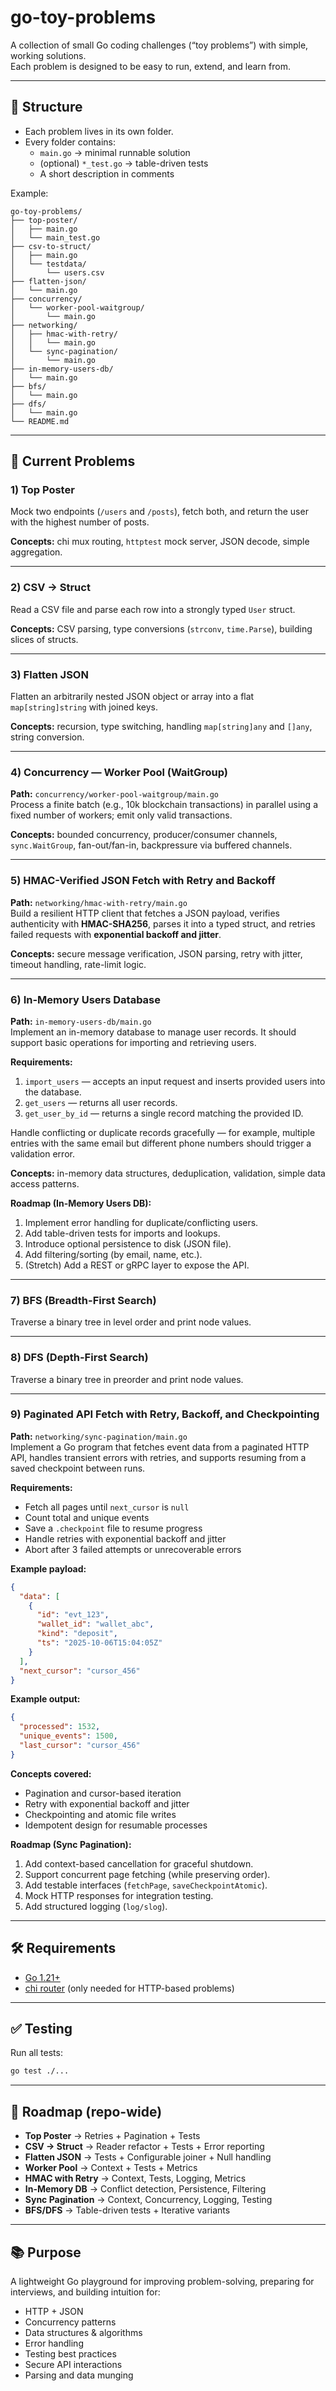 # go-toy-problems

A collection of small Go coding challenges (“toy problems”) with simple, working solutions.  
Each problem is designed to be easy to run, extend, and learn from.

---

## 📂 Structure

- Each problem lives in its own folder.
- Every folder contains:
  - `main.go` → minimal runnable solution
  - (optional) `*_test.go` → table-driven tests
  - A short description in comments

Example:

```
go-toy-problems/
├── top-poster/
│   ├── main.go
│   └── main_test.go
├── csv-to-struct/
│   ├── main.go
│   └── testdata/
│       └── users.csv
├── flatten-json/
│   └── main.go
├── concurrency/
│   └── worker-pool-waitgroup/
│       └── main.go
├── networking/
│   ├── hmac-with-retry/
│   │   └── main.go
│   └── sync-pagination/
│       └── main.go
├── in-memory-users-db/
│   └── main.go
├── bfs/
│   └── main.go
├── dfs/
│   └── main.go
└── README.md
```

---

## 🚀 Current Problems

### 1) Top Poster

Mock two endpoints (`/users` and `/posts`), fetch both, and return the user with the highest number of posts.

**Concepts:** chi mux routing, `httptest` mock server, JSON decode, simple aggregation.

---

### 2) CSV → Struct

Read a CSV file and parse each row into a strongly typed `User` struct.

**Concepts:** CSV parsing, type conversions (`strconv`, `time.Parse`), building slices of structs.

---

### 3) Flatten JSON

Flatten an arbitrarily nested JSON object or array into a flat `map[string]string` with joined keys.

**Concepts:** recursion, type switching, handling `map[string]any` and `[]any`, string conversion.

---

### 4) Concurrency — Worker Pool (WaitGroup)

**Path:** `concurrency/worker-pool-waitgroup/main.go`  
Process a finite batch (e.g., 10k blockchain transactions) in parallel using a fixed number of workers; emit only valid transactions.

**Concepts:** bounded concurrency, producer/consumer channels, `sync.WaitGroup`, fan-out/fan-in, backpressure via buffered channels.

---

### 5) HMAC-Verified JSON Fetch with Retry and Backoff

**Path:** `networking/hmac-with-retry/main.go`  
Build a resilient HTTP client that fetches a JSON payload, verifies authenticity with **HMAC-SHA256**, parses it into a typed struct, and retries failed requests with **exponential backoff and jitter**.

**Concepts:** secure message verification, JSON parsing, retry with jitter, timeout handling, rate-limit logic.

---

### 6) In-Memory Users Database

**Path:** `in-memory-users-db/main.go`  
Implement an in-memory database to manage user records. It should support basic operations for importing and retrieving users.

**Requirements:**

1. `import_users` — accepts an input request and inserts provided users into the database.
2. `get_users` — returns all user records.
3. `get_user_by_id` — returns a single record matching the provided ID.

Handle conflicting or duplicate records gracefully — for example, multiple entries with the same email but different phone numbers should trigger a validation error.

**Concepts:** in-memory data structures, deduplication, validation, simple data access patterns.

**Roadmap (In-Memory Users DB):**

1. Implement error handling for duplicate/conflicting users.
2. Add table-driven tests for imports and lookups.
3. Introduce optional persistence to disk (JSON file).
4. Add filtering/sorting (by email, name, etc.).
5. (Stretch) Add a REST or gRPC layer to expose the API.

---

### 7) BFS (Breadth-First Search)

Traverse a binary tree in level order and print node values.

---

### 8) DFS (Depth-First Search)

Traverse a binary tree in preorder and print node values.

---

### 9) Paginated API Fetch with Retry, Backoff, and Checkpointing

**Path:** `networking/sync-pagination/main.go`  
Implement a Go program that fetches event data from a paginated HTTP API, handles transient errors with retries, and supports resuming from a saved checkpoint between runs.

**Requirements:**

- Fetch all pages until `next_cursor` is `null`
- Count total and unique events
- Save a `.checkpoint` file to resume progress
- Handle retries with exponential backoff and jitter
- Abort after 3 failed attempts or unrecoverable errors

**Example payload:**

```json
{
  "data": [
    {
      "id": "evt_123",
      "wallet_id": "wallet_abc",
      "kind": "deposit",
      "ts": "2025-10-06T15:04:05Z"
    }
  ],
  "next_cursor": "cursor_456"
}
```

**Example output:**

```json
{
  "processed": 1532,
  "unique_events": 1500,
  "last_cursor": "cursor_456"
}
```

**Concepts covered:**

- Pagination and cursor-based iteration
- Retry with exponential backoff and jitter
- Checkpointing and atomic file writes
- Idempotent design for resumable processes

**Roadmap (Sync Pagination):**

1. Add context-based cancellation for graceful shutdown.
2. Support concurrent page fetching (while preserving order).
3. Add testable interfaces (`fetchPage`, `saveCheckpointAtomic`).
4. Mock HTTP responses for integration testing.
5. Add structured logging (`log/slog`).

---

## 🛠️ Requirements

- [Go 1.21+](https://go.dev/dl/)
- [chi router](https://github.com/go-chi/chi) (only needed for HTTP-based problems)

---

## ✅ Testing

Run all tests:

```bash
go test ./...
```

---

## 🎯 Roadmap (repo-wide)

- **Top Poster** → Retries + Pagination + Tests
- **CSV → Struct** → Reader refactor + Tests + Error reporting
- **Flatten JSON** → Tests + Configurable joiner + Null handling
- **Worker Pool** → Context + Tests + Metrics
- **HMAC with Retry** → Context, Tests, Logging, Metrics
- **In-Memory DB** → Conflict detection, Persistence, Filtering
- **Sync Pagination** → Context, Concurrency, Logging, Testing
- **BFS/DFS** → Table-driven tests + Iterative variants

---

## 📚 Purpose

A lightweight Go playground for improving problem-solving, preparing for interviews, and building intuition for:

- HTTP + JSON
- Concurrency patterns
- Data structures & algorithms
- Error handling
- Testing best practices
- Secure API interactions
- Parsing and data munging
